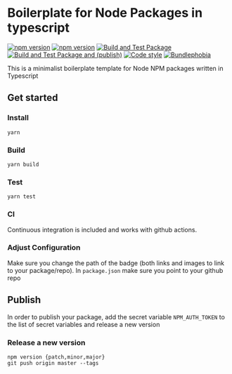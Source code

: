 # Boilerplate for Node Packages in typescript

[![npm version](https://badge.fury.io/js/@nexys%2Fstripe.svg)](https://www.npmjs.com/package/@nexys%2Fstripe)
[![npm version](https://img.shields.io/npm/v/@nexys%2Fstripe.svg)](https://www.npmjs.com/package/@nexys%2Fstripe)
[![Build and Test Package](https://github.com/nexys-system/stripe/actions/workflows/yarn.yml/badge.svg)](https://github.com/nexys-system/stripe/actions/workflows/yarn.yml)
[![Build and Test Package and (publish)](https://github.com/nexys-system/stripe/actions/workflows/publish.yml/badge.svg)](https://github.com/nexys-system/stripe/actions/workflows/publish.yml)
[![Code style](https://img.shields.io/badge/code_style-prettier-ff69b4.svg)](https://prettier.io/)
[![Bundlephobia](https://badgen.net/bundlephobia/min/@nexys%2Fstripe)](https://bundlephobia.com/result?p=@nexys%2Fstripe)

This is a minimalist boilerplate template for Node NPM packages written in Typescript

## Get started

### Install

`yarn`

### Build

`yarn build`

### Test

`yarn test`

### CI

Continuous integration is included and works with github actions.

### Adjust Configuration

Make sure you change the path of the badge (both links and images to link to your package/repo). In `package.json` make sure you point to your github repo

## Publish

In order to publish your package, add the secret variable `NPM_AUTH_TOKEN` to the list of secret variables and release a new version

### Release a new version

```
npm version {patch,minor,major}
git push origin master --tags
```
